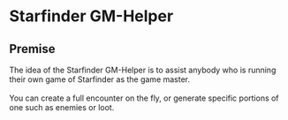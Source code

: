 # Starfinder GM-Helper

## Premise
The idea of the Starfinder GM-Helper is to assist anybody who is running their own game of Starfinder as the game master.<br/>
<br/>
You can create a full encounter on the fly, or generate specific portions of one such as enemies or loot.
